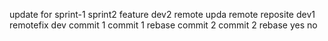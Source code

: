 update for sprint-1
sprint2 feature
dev2 remote upda
remote reposite dev1
remotefix dev
commit 1
commit 1 rebase
commit 2
commit 2 rebase
yes
no
